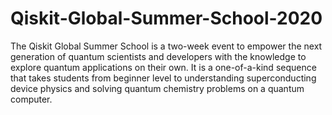 # Qiskit-Global-Summer-School-2020
The Qiskit Global Summer School is a two-week event to empower the next generation of quantum scientists and developers with the knowledge to explore quantum applications on their own. It is a one-of-a-kind sequence that takes students from beginner level to understanding superconducting device physics and solving quantum chemistry problems on a quantum computer.
